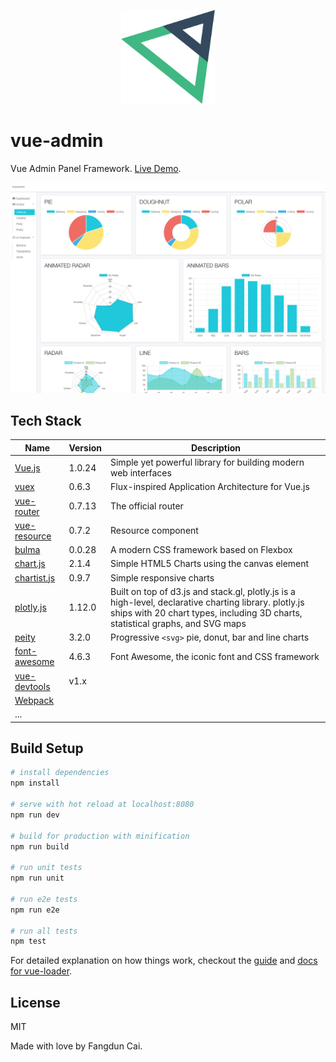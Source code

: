 <p align="center"><img width="150" src="src/assets/logo.png"></p>

# vue-admin

Vue Admin Panel Framework. [Live Demo][].

![](screenshots/app.png)

## Tech Stack

| Name | Version | Description |  
| --- | --- | --- |  
| [Vue.js][] | 1.0.24 | Simple yet powerful library for building modern web interfaces |  
| [vuex][] | 0.6.3 | Flux-inspired Application Architecture for Vue.js |  
| [vue-router][] | 0.7.13 | The official router |  
| [vue-resource][] | 0.7.2 | Resource component |  
| [bulma][] | 0.0.28 | A modern CSS framework based on Flexbox |  
| [chart.js][] | 2.1.4 | Simple HTML5 Charts using the canvas element |  
| [chartist.js][] | 0.9.7 | Simple responsive charts |  
| [plotly.js][] | 1.12.0 | Built on top of d3.js and stack.gl, plotly.js is a high-level, declarative charting library. plotly.js ships with 20 chart types, including 3D charts, statistical graphs, and SVG maps |  
| [peity][] | 3.2.0 | Progressive `<svg>` pie, donut, bar and line charts |  
| [font-awesome][] | 4.6.3 | Font Awesome, the iconic font and CSS framework |  
| [vue-devtools][]| v1.x     |           |
| [Webpack][]   |          |           |
| ... |  |  |  

## Build Setup

``` bash
# install dependencies
npm install

# serve with hot reload at localhost:8080
npm run dev

# build for production with minification
npm run build

# run unit tests
npm run unit

# run e2e tests
npm run e2e

# run all tests
npm test
```

For detailed explanation on how things work, checkout the [guide](http://vuejs-templates.github.io/webpack/) and [docs for vue-loader](http://vuejs.github.io/vue-loader).

## License

  MIT

Made with love by Fangdun Cai.

[Live Demo]: https://vue-admin.fundon.me/
[Vue.js]: http://vuejs.org
[vuex]: https://github.com/vuejs/vuex
[vue-router]: https://github.com/vuejs/vue-router
[vue-resource]: https://github.com/vuejs/vue-resource
[vue-devtools]: https://github.com/vuejs/vue-devtools
[Bulma]: http://bulma.io
[chart.js]: http://www.chartjs.org
[chartist.js]: https://gionkunz.github.io/chartist-js/index.html
[plotly.js]: https://github.com/plotly/plotly.js
[peity]: https://github.com/benpickles/peity
[font-awesome]: http://fontawesome.io
[Webpack]: https://webpack.github.io

